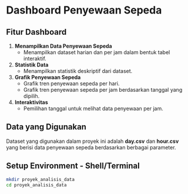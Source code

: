 # Dashboard Penyewaan Sepeda

## Fitur Dashboard
1. **Menampilkan Data Penyewaan Sepeda**
   - Menampilkan dataset harian dan per jam dalam bentuk tabel interaktif.
2. **Statistik Data**
   - Menampilkan statistik deskriptif dari dataset.
3. **Grafik Penyewaan Sepeda**
   - Grafik tren penyewaan sepeda per hari.
   - Grafik tren penyewaan sepeda per jam berdasarkan tanggal yang dipilih.
4. **Interaktivitas**
   - Pemilihan tanggal untuk melihat data penyewaan per jam.

## Data yang Digunakan
Dataset yang digunakan dalam proyek ini adalah **day.csv** dan **hour.csv** yang berisi data penyewaan sepeda berdasarkan berbagai parameter.

## Setup Environment - Shell/Terminal
```sh
mkdir proyek_analisis_data
cd proyek_analisis_data

```
